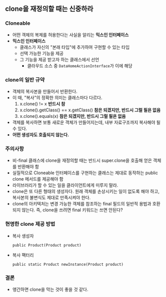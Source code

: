 ## clone을 재정의할 때는 신중하라

### Cloneable
- 어떤 객체의 복제를 허용한다는 사실을 알리는 __믹스인 인터페이스__
- __믹스인 인터페이스__
  + 클래스가 자신의 "본래 타입"에 추가하여 구현할 수 있는 타입
  + 선택 가능한 기능을 제공
  + 그 기능을 제공 받고자 하는 클래스에서 선언
    * 클라우드 소스 중 `DataHomeActionInterface`가 이에 해당


### clone의 일반 규약
- 객체의 복사본을 만들어서 반환한다.
- 이 때, "복사"의 정확한 의미는 클래스마다 다르다.
  1. x.clone() != x __반드시 참__
  2. x.clone().getClass() == x.getClass() __참은 되겠지만, 반드시 그럴 필욘 없음__
  3. x.clone().equals(x) __참은 되겠지만, 반드시 그럴 필욘 없음__
- 객체를 복사하면 보통 새로운 객체가 만들어지는데, 내부 자료구조까지 복사해야 될 수 있다.
- __어떤 생성자도 호출되지 않는다.__

### 주의사항
- 비-final 클래스에 clone을 재정의할 때는 반드시 super.clone을 호출해 얻은 객체를 반환해야 함
- 실질적으로 Cloneable 인터페이스를 구현하는 클래스는 제대로 동작하는 public clone 메서드를 제공해야 함
- 라이브러리가 할 수 있는 일을 클라이언트에게 미루지 말라.
- clone은 또 다른 형태의 생성자다.
  원래 객체를 손상시키는 일이 없도록 해야 하고, 복사본의 불변식도 제대로 만족시켜야 한다.
- clone의 아키텍처는 변경 가능한 객체를 참조하는 final 필드의 일반적 용법과 호환되지 않는다.
  즉, clone을 쓰려면 final 키워드는 쓰면 안된다?

### 현명한 clone 제공 방법
- 복사 생성자
  <pre><code>public Product(Product product)</pre></code>

- 복사 팩터리
  <pre><code>public static Product newInstance(Product product)</pre></code>

### 결론
- 앵간하면 clone을 막는 것이 좋을 것 같다.